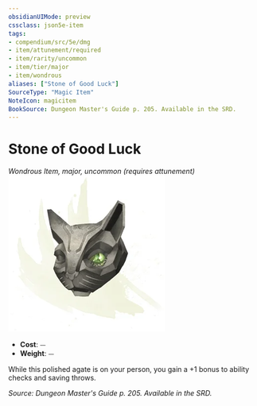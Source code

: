 ```yaml
---
obsidianUIMode: preview
cssclass: json5e-item
tags:
- compendium/src/5e/dmg
- item/attunement/required
- item/rarity/uncommon
- item/tier/major
- item/wondrous
aliases: ["Stone of Good Luck"]
SourceType: "Magic Item"
NoteIcon: magicitem
BookSource: Dungeon Master's Guide p. 205. Available in the SRD.
---
```

# Stone of Good Luck
*Wondrous Item, major, uncommon (requires attunement)*  
![](/3-Mechanics/CLI/items/img/stone-of-good-luck.webp#right)  

- **Cost**: ⏤
- **Weight**: ⏤

While this polished agate is on your person, you gain a +1 bonus to ability checks and saving throws.

*Source: Dungeon Master's Guide p. 205. Available in the SRD.*